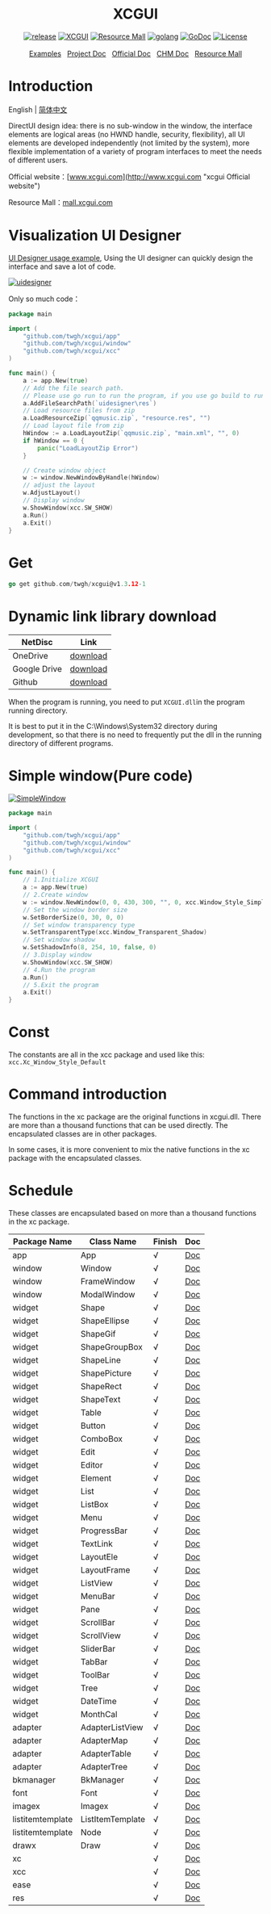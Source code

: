 <h1 align="center">XCGUI</h1>
<p align="center">
    <a href="https://github.com/twgh/xcgui/releases"><img src="https://img.shields.io/badge/release-1.3.12-blue.svg?" alt="release"></a>
    <a href="http://www.xcgui.com"><img src="https://img.shields.io/badge/XCGUI-3.1.2-blue.svg?" alt="XCGUI"></a>
    <a href="http://mall.xcgui.com"><img src="https://img.shields.io/badge/Resource-Mall-blue.svg?" alt="Resource Mall"></a>
   <a href="https://golang.org"> <img src="https://img.shields.io/badge/golang-1.16-brightgreen" alt="golang"></a>
    <a href="https://pkg.go.dev/github.com/twgh/xcgui"><img src="https://img.shields.io/badge/go.dev-reference-007d9c ?logo=go&logoColor=white" alt="GoDoc"></a>
    <a href="https://opensource.org/licenses/MIT"><img src="https://img.shields.io/badge/License-MIT-brightgreen.svg?" alt="License"></a>
    <br><br>
    <a href="https://github.com/twgh/xcgui-example">Examples</a>&nbsp;&nbsp;
	<a href="https://pkg.go.dev/github.com/twgh/xcgui">Project Doc</a>&nbsp;&nbsp;
    <a href="http://www.xcgui.com/doc-ui/">Official Doc</a>&nbsp;&nbsp;
	<a href="https://github.com/twgh/FileStorage/blob/main/xcgui/help/%E7%82%AB%E5%BD%A9%E7%95%8C%E9%9D%A2%E5%BA%93-%E5%B8%AE%E5%8A%A9%E6%96%87%E6%A1%A3(v3.1)-(2021-10-07).chm?raw=true">CHM Doc</a>&nbsp;&nbsp;
    <a href="http://mall.xcgui.com">Resource Mall</a>
</p>








# Introduction

English | [简体中文](./README.md)

DirectUI design idea: there is no sub-window in the window, the interface elements are logical areas (no HWND handle, security, flexibility), all UI elements are developed independently (not limited by the system), more flexible implementation of a variety of program interfaces to meet the needs of different users.

Official website：[www.xcgui.com](http://www.xcgui.com "xcgui Official website")

Resource Mall：[mall.xcgui.com](http://mall.xcgui.com "xcgui Resource Mall")

# Visualization UI Designer

[UI Designer usage example](https://github.com/twgh/xcgui-example/tree/main/uidesigner), Using the UI designer can quickly design the interface and save a lot of code.

[![uidesigner](https://z3.ax1x.com/2021/09/15/4Vmh9S.png)](https://github.com/twgh/xcgui-example/tree/main/uidesigner)

Only so much code：

```go
package main

import (
	"github.com/twgh/xcgui/app"
	"github.com/twgh/xcgui/window"
	"github.com/twgh/xcgui/xcc"
)

func main() {
	a := app.New(true)
	// Add the file search path. 
    // Please use go run to run the program, if you use go build to run, then please change this to `res`
	a.AddFileSearchPath(`uidesigner\res`)
	// Load resource files from zip
	a.LoadResourceZip(`qqmusic.zip`, "resource.res", "")
	// Load layout file from zip
	hWindow := a.LoadLayoutZip(`qqmusic.zip`, "main.xml", "", 0)
	if hWindow == 0 {
		panic("LoadLayoutZip Error")
	}

	// Create window object
	w := window.NewWindowByHandle(hWindow)
	// adjust the layout
	w.AdjustLayout()
	// Display window
	w.ShowWindow(xcc.SW_SHOW)
	a.Run()
	a.Exit()
}
```

# Get

```go
go get github.com/twgh/xcgui@v1.3.12-1
```

# Dynamic link library download

| NetDisc      | Link                                                         |
| ------------ | ------------------------------------------------------------ |
| OneDrive     | [download](https://1drv.ms/u/s!ApZP3niad5hpdGuodyU_GvugJ_g?e=yBEKmm) |
| Google Drive | [download](https://drive.google.com/drive/folders/1MuisSsDIr1rjqTkdFIewOgb89SYdf5s6?usp=sharing) |
| Github       | [download](https://github.com/twgh/FileStorage/tree/main/xcgui) |

When the program is running, you need to put `XCGUI.dll`in the program running directory.

It is best to put it in the C:\Windows\System32 directory during development, so that there is no need to frequently put the dll in the running directory of different programs.

# Simple window(Pure code)

[![SimpleWindow](https://i.niupic.com/images/2021/11/01/9FiK.bmp)](https://github.com/twgh/xcgui-example/blob/main/SimpleWindow)

```go
package main

import (
	"github.com/twgh/xcgui/app"
	"github.com/twgh/xcgui/window"
	"github.com/twgh/xcgui/xcc"
)

func main() {
	// 1.Initialize XCGUI
	a := app.New(true)
	// 2.Create window
	w := window.NewWindow(0, 0, 430, 300, "", 0, xcc.Window_Style_Simple|xcc.Window_Style_Btn_Close)
	// Set the window border size
	w.SetBorderSize(0, 30, 0, 0)
	// Set window transparency type
	w.SetTransparentType(xcc.Window_Transparent_Shadow)
	// Set window shadow
	w.SetShadowInfo(8, 254, 10, false, 0)
	// 3.Display window
	w.ShowWindow(xcc.SW_SHOW)
	// 4.Run the program
	a.Run()
	// 5.Exit the program
	a.Exit()
}
```

# Const

The constants are all in the xcc package and used like this: `xcc.Xc_Window_Style_Default`

# Command introduction

The functions in the xc package are the original functions in xcgui.dll. There are more than a thousand functions that can be used directly. The encapsulated classes are in other packages.

In some cases, it is more convenient to mix the native functions in the xc package with the encapsulated classes.

# Schedule

These classes are encapsulated based on more than a thousand functions in the xc package. 

| Package Name     | Class Name       | Finish | Doc                                                          |
| ---------------- | ---------------- | ------ | ------------------------------------------------------------ |
| app              | App              | √      | [Doc](https://pkg.go.dev/github.com/twgh/xcgui@v1.3.12-1/app#App) |
| window           | Window           | √      | [Doc](https://pkg.go.dev/github.com/twgh/xcgui@v1.3.12-1/window#Window) |
| window           | FrameWindow      | √      | [Doc](https://pkg.go.dev/github.com/twgh/xcgui@v1.3.12-1/window#FrameWindow) |
| window           | ModalWindow      | √      | [Doc](https://pkg.go.dev/github.com/twgh/xcgui@v1.3.12-1/window#ModalWindow) |
| widget           | Shape            | √      | [Doc](https://pkg.go.dev/github.com/twgh/xcgui@v1.3.12-1/widget#Shape) |
| widget           | ShapeEllipse     | √      | [Doc](https://pkg.go.dev/github.com/twgh/xcgui@v1.3.12-1/widget#ShapeEllipse) |
| widget           | ShapeGif         | √      | [Doc](https://pkg.go.dev/github.com/twgh/xcgui@v1.3.12-1/widget#ShapeGif) |
| widget           | ShapeGroupBox    | √      | [Doc](https://pkg.go.dev/github.com/twgh/xcgui@v1.3.12-1/widget#ShapeGroupBox) |
| widget           | ShapeLine        | √      | [Doc](https://pkg.go.dev/github.com/twgh/xcgui@v1.3.12-1/widget#ShapeLine) |
| widget           | ShapePicture     | √      | [Doc](https://pkg.go.dev/github.com/twgh/xcgui@v1.3.12-1/widget#ShapePicture) |
| widget           | ShapeRect        | √      | [Doc](https://pkg.go.dev/github.com/twgh/xcgui@v1.3.12-1/widget#ShapeRect) |
| widget           | ShapeText        | √      | [Doc](https://pkg.go.dev/github.com/twgh/xcgui@v1.3.12-1/widget#ShapeText) |
| widget           | Table            | √      | [Doc](https://pkg.go.dev/github.com/twgh/xcgui@v1.3.12-1/widget#Table) |
| widget           | Button           | √      | [Doc](https://pkg.go.dev/github.com/twgh/xcgui@v1.3.12-1/widget#Button) |
| widget           | ComboBox         | √      | [Doc](https://pkg.go.dev/github.com/twgh/xcgui@v1.3.12-1/widget#ComboBox) |
| widget           | Edit             | √      | [Doc](https://pkg.go.dev/github.com/twgh/xcgui@v1.3.12-1/widget#Edit) |
| widget           | Editor           | √      | [Doc](https://pkg.go.dev/github.com/twgh/xcgui@v1.3.12-1/widget#Editor) |
| widget           | Element          | √      | [Doc](https://pkg.go.dev/github.com/twgh/xcgui@v1.3.12-1/widget#Element) |
| widget           | List             | √      | [Doc](https://pkg.go.dev/github.com/twgh/xcgui@v1.3.12-1/widget#List) |
| widget           | ListBox          | √      | [Doc](https://pkg.go.dev/github.com/twgh/xcgui@v1.3.12-1/widget#ListBox) |
| widget           | Menu             | √      | [Doc](https://pkg.go.dev/github.com/twgh/xcgui@v1.3.12-1/widget#Menu) |
| widget           | ProgressBar      | √      | [Doc](https://pkg.go.dev/github.com/twgh/xcgui@v1.3.12-1/widget#ProgressBar) |
| widget           | TextLink         | √      | [Doc](https://pkg.go.dev/github.com/twgh/xcgui@v1.3.12-1/widget#TextLink) |
| widget           | LayoutEle        | √      | [Doc](https://pkg.go.dev/github.com/twgh/xcgui@v1.3.12-1/widget#LayoutEle) |
| widget           | LayoutFrame      | √      | [Doc](https://pkg.go.dev/github.com/twgh/xcgui@v1.3.12-1/widget#LayoutFrame) |
| widget           | ListView         | √      | [Doc](https://pkg.go.dev/github.com/twgh/xcgui@v1.3.12-1/widget#ListView) |
| widget           | MenuBar          | √      | [Doc](https://pkg.go.dev/github.com/twgh/xcgui@v1.3.12-1/widget#MenuBar) |
| widget           | Pane             | √      | [Doc](https://pkg.go.dev/github.com/twgh/xcgui@v1.3.12-1/widget#Pane) |
| widget           | ScrollBar        | √      | [Doc](https://pkg.go.dev/github.com/twgh/xcgui@v1.3.12-1/widget#ScrollBar) |
| widget           | ScrollView       | √      | [Doc](https://pkg.go.dev/github.com/twgh/xcgui@v1.3.12-1/widget#ScrollView) |
| widget           | SliderBar        | √      | [Doc](https://pkg.go.dev/github.com/twgh/xcgui@v1.3.12-1/widget#SliderBar) |
| widget           | TabBar           | √      | [Doc](https://pkg.go.dev/github.com/twgh/xcgui@v1.3.12-1/widget#TabBar) |
| widget           | ToolBar          | √      | [Doc](https://pkg.go.dev/github.com/twgh/xcgui@v1.3.12-1/widget#ToolBar) |
| widget           | Tree             | √      | [Doc](https://pkg.go.dev/github.com/twgh/xcgui@v1.3.12-1/widget#Tree) |
| widget           | DateTime         | √      | [Doc](https://pkg.go.dev/github.com/twgh/xcgui@v1.3.12-1/widget#DateTime) |
| widget           | MonthCal         | √      | [Doc](https://pkg.go.dev/github.com/twgh/xcgui@v1.3.12-1/widget#MonthCal) |
| adapter          | AdapterListView  | √      | [Doc](https://pkg.go.dev/github.com/twgh/xcgui@v1.3.12-1/adapter#AdapterListView) |
| adapter          | AdapterMap       | √      | [Doc](https://pkg.go.dev/github.com/twgh/xcgui@v1.3.12-1/adapter#AdapterMap) |
| adapter          | AdapterTable     | √      | [Doc](https://pkg.go.dev/github.com/twgh/xcgui@v1.3.12-1/adapter#AdapterTable) |
| adapter          | AdapterTree      | √      | [Doc](https://pkg.go.dev/github.com/twgh/xcgui@v1.3.12-1/adapter#AdapterTree) |
| bkmanager        | BkManager        | √      | [Doc](https://pkg.go.dev/github.com/twgh/xcgui@v1.3.12-1/bkmanager#BkManager) |
| font             | Font             | √      | [Doc](https://pkg.go.dev/github.com/twgh/xcgui@v1.3.12-1/font#Font) |
| imagex           | Imagex           | √      | [Doc](https://pkg.go.dev/github.com/twgh/xcgui@v1.3.12-1/imagex#Image) |
| listitemtemplate | ListItemTemplate | √      | [Doc](https://pkg.go.dev/github.com/twgh/xcgui@v1.3.12-1/listitemtemplate#ListItemTemplate) |
| listitemtemplate | Node             | √      | [Doc](https://pkg.go.dev/github.com/twgh/xcgui@v1.3.12-1/listitemtemplate#Node) |
| drawx            | Draw             | √      | [Doc](https://pkg.go.dev/github.com/twgh/xcgui@v1.3.12-1/drawx#Draw) |
| xc               |                  | √      | [Doc](https://pkg.go.dev/github.com/twgh/xcgui@v1.3.12-1/xc#section-documentation) |
| xcc              |                  | √      | [Doc](https://pkg.go.dev/github.com/twgh/xcgui@v1.3.12-1/xcc)   |
| ease             |                  | √      | [Doc](https://pkg.go.dev/github.com/twgh/xcgui@v1.3.12-1/ease)  |
| res              |                  | √      | [Doc](https://pkg.go.dev/github.com/twgh/xcgui@v1.3.12-1/res)   |

